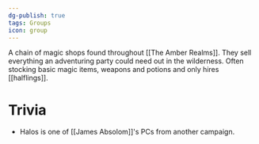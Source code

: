 ```yaml
---
dg-publish: true
tags: Groups
icon: group
---
```

A chain of magic shops found throughout [[The Amber Realms]]. They sell everything an adventuring party could need out in the wilderness. Often stocking basic magic items, weapons and potions and only hires [[halflings]].

# Trivia
- Halos is one of [[James Absolom]]'s PCs from another campaign. 